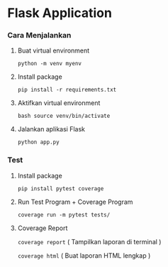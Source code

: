 # Flask Application

### Cara Menjalankan

1. Buat virtual environment

   `python -m venv myenv`

2. Install package

   `pip install -r requirements.txt`

3. Aktifkan virtual environment

   `bash source venv/bin/activate`

4. Jalankan aplikasi Flask

   `python app.py`

### Test

1. Install package

   `pip install pytest coverage`

2. Run Test Program + Coverage Program

   `coverage run -m pytest tests/`

3. Coverage Report

   `coverage report` ( Tampilkan laporan di terminal )

   `coverage html` ( Buat laporan HTML lengkap )
